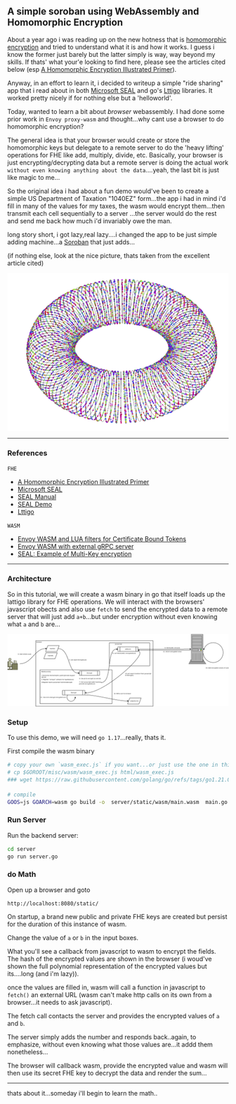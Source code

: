 
## A simple soroban using WebAssembly and Homomorphic Encryption

About a year ago i was reading up on the new hotness that is [homomorphic encryption](https://en.wikipedia.org/wiki/Homomorphic_encryption) and tried to understand what it is and how it works.   I guess i know the former just barely but the latter simply is way, way beyond my  skills.  If thats' what your'e looking to find here, please see the articles cited below (esp [A Homomorphic Encryption Illustrated Primer](https://humanata.com/blog/illustrated_primer/)).

Anyway, in an effort to learn it, i decided to writeup a simple "ride sharing" app that i read about in both [Microsoft SEAL](https://github.com/microsoft/SEAL) and go's [Lttigo](https://github.com/ldsec/lattigo) libraries.  It worked pretty nicely if for nothing else but a 'helloworld'.

Today, wanted to learn a bit about _browser_ webassembly.  I had done some prior work in `Envoy proxy-wasm` and thought...why cant use a browser to do homomorphic encryption?

The general idea is that your browser would create or store the homomorphic keys but delegate to a remote server to do the 'heavy lifting' operations for FHE like add, multiply, divide, etc.  Basically, your browser is just encrypting/decrypting data but a remote server is doing the actual work `without even knowing anything about the data`....yeah, the last bit is just like magic to me...

So the original idea i had about a fun demo would've been to create a simple US Department of Taxation "1040EZ" form...the app i had in mind i'd fill in many of the values for my taxes, the wasm would encrypt them...then transmit each cell sequentially to a server ...the server would do the rest and send me back how much i'd invariably owe the man.

long story short, i got lazy,real lazy....i changed the app to be just simple adding machine...a [Soroban](https://en.wikipedia.org/wiki/Soroban) that just adds...

(if nothing else, look at the nice picture, thats taken from the excellent article cited)

![images/thumbnail.png](images/thumbnail.png)

---

### References

`FHE`

- [A Homomorphic Encryption Illustrated Primer](https://humanata.com/blog/illustrated_primer/)
- [Microsoft SEAL](https://github.com/microsoft/SEAL)
- [SEAL Manual](https://www.microsoft.com/en-us/research/uploads/prod/2017/11/sealmanual-2-3-1.pdf)
- [SEAL Demo](https://github.com/microsoft/SEAL-Demo)
- [Lttigo](https://github.com/ldsec/lattigo)

`WASM`

- [Envoy WASM and LUA filters for Certificate Bound Tokens](https://github.com/salrashid123/envoy_cert_bound_token)
- [Envoy WASM with external gRPC server](https://github.com/salrashid123/envoy_wasm)
- [SEAL: Example of Multi-Key encryption](https://github.com/microsoft/SEAL/issues/206)

---

### Architecture

So in this tutorial, we will create a wasm binary in go that itself loads up the lattigo library for FHE operations.  We will interact with the browsers' javascript obects and also use `fetch` to send the encrypted data to a remote server that will just add `a+b`...but under encryption without even knowing what `a` and `b` are...

![images/wasm_fhe.png](images/wasm_fhe.png)



### Setup

To use this demo, we will need `go 1.17`...really, thats it.


First compile the wasm binary
```bash
# copy your own `wasm_exec.js` if you want...or just use the one in this repo
# cp $GOROOT/misc/wasm/wasm_exec.js html/wasm_exec.js
### wget https://raw.githubusercontent.com/golang/go/refs/tags/go1.21.0/misc/wasm/wasm_exec.js

# compile
GOOS=js GOARCH=wasm go build -o  server/static/wasm/main.wasm  main.go
```

### Run Server

Run the backend server:

```bash
cd server
go run server.go
```

### do Math

Open up a browser and goto

```
http://localhost:8080/static/
```

On startup, a brand new public and private FHE keys are created but persist for the duration of this instance of wasm.

Change the value of `a` or `b` in the  input boxes.

What you'll see a callback from javascript to wasm to encrypt the fields.  The hash of the encrypted values are shown in the browser (i woud've shown the full polynomial representation of the encrypted values but its....long (and i'm lazy)).

once the values are filled in, wasm will call a function in javascript to `fetch()` an external URL (wasm can't make http calls on its own from a browser...it needs to ask javascript).

The fetch call contacts the server and provides the encrypted values of `a` and `b`.   

The server simply adds the number and responds back..again, to emphasize, without even knowing what those values are...it addd them nonetheless...

The browser will callback wasm, provide the encrypted value and wasm will then use its secret FHE key to decrypt the data and render the sum...

---

thats about it...someday i'll begin to learn the math..


